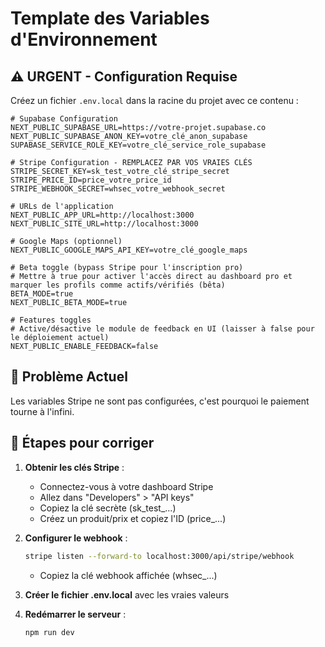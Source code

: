 # Template des Variables d'Environnement

## ⚠️ URGENT - Configuration Requise

Créez un fichier `.env.local` dans la racine du projet avec ce contenu :

```env
# Supabase Configuration
NEXT_PUBLIC_SUPABASE_URL=https://votre-projet.supabase.co
NEXT_PUBLIC_SUPABASE_ANON_KEY=votre_clé_anon_supabase
SUPABASE_SERVICE_ROLE_KEY=votre_clé_service_role_supabase

# Stripe Configuration - REMPLACEZ PAR VOS VRAIES CLÉS
STRIPE_SECRET_KEY=sk_test_votre_clé_stripe_secret
STRIPE_PRICE_ID=price_votre_price_id
STRIPE_WEBHOOK_SECRET=whsec_votre_webhook_secret

# URLs de l'application
NEXT_PUBLIC_APP_URL=http://localhost:3000
NEXT_PUBLIC_SITE_URL=http://localhost:3000

# Google Maps (optionnel)
NEXT_PUBLIC_GOOGLE_MAPS_API_KEY=votre_clé_google_maps

# Beta toggle (bypass Stripe pour l'inscription pro)
# Mettre à true pour activer l'accès direct au dashboard pro et marquer les profils comme actifs/vérifiés (bêta)
BETA_MODE=true
NEXT_PUBLIC_BETA_MODE=true

# Features toggles
# Active/désactive le module de feedback en UI (laisser à false pour le déploiement actuel)
NEXT_PUBLIC_ENABLE_FEEDBACK=false
```

## 🚨 Problème Actuel
Les variables Stripe ne sont pas configurées, c'est pourquoi le paiement tourne à l'infini.

## 🔧 Étapes pour corriger

1. **Obtenir les clés Stripe** :
   - Connectez-vous à votre dashboard Stripe
   - Allez dans "Developers" > "API keys"
   - Copiez la clé secrète (sk_test_...)
   - Créez un produit/prix et copiez l'ID (price_...)

2. **Configurer le webhook** :
   ```bash
   stripe listen --forward-to localhost:3000/api/stripe/webhook
   ```
   - Copiez la clé webhook affichée (whsec_...)

3. **Créer le fichier .env.local** avec les vraies valeurs

4. **Redémarrer le serveur** :
   ```bash
   npm run dev
   ```
